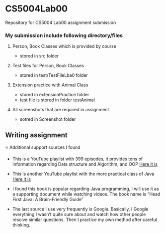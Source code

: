 # CS5004Lab00
Repository for CS5004 Lab00 assignment submission

### My submission include following directory/files

1. Person, Book Classes which is provided by course
   -  stored in src folder

2. Test files for Person, Book Classes
   - stored in test/TestFileLba0 folder
     
3. Extension practice with Animal Class
   - stored in extensionPractice folder
   - test file is stored in folder testAnimal

4. All screenshots that are required in assignment
   - sotred in Screenshot folder
  
## Writing assignment

:star: Additional support sources I found
  - This is a YouTube playlist with 399 episodes, it provides tons of information regarding Data structure and Algorithm, and OOP [Here it is](https://youtube.com/playlist?list=PLFbd8KZNbe-9MNUoTVeKrIACuTrhIEFNA&si=wTKgoYZPPDAE5kWP)

  - This is another YouTube playlist with the more practical class of Java [Here it is](https://youtube.com/playlist?list=PLmOn9nNkQxJFvyhDYx0ya4F75uTtUHA_f&si=J_cSmsael55iVlNd)

  - I found this book is popular regarding Java programming, I will use it as a supporting document while watching videos. The book name is “Head First Java: A Brain-Friendly Guide”
    
  - The last source I use very frequently is Google. Basically, I Google everything I wasn’t quite sure about and watch how other people resolve similar questions. Then I practice my own   method after careful thinking.

